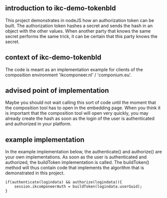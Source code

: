 ## introduction to ikc-demo-tokenbld

This project demonstrates in nodeJS how an authorization token can be built. The authorization token hashes a secret and sends the hash in an object with the other values. When another party that knows the same secret performs the same trick, it can be certain that this party knows the secret.

## context of ikc-demo-tokenbld

The code is meant as an implementation example for clients of the composition environment 'ikcomponeer.nl' / 'componium.eu'.

## advised point of implementation

Maybe you should not wait calling this sort of code until the moment that the composition tool has to open in the embedding page. When you think it is important that the composition tool will open very quickly, you may already create the hash as soon as the login of the user is authenticated and authorized in your platform.

## example implementation

In the example implementation below, the authenticate() and authorize() are your own implementations. As soon as the user is authenticated and authorized, the buildToken implementation is called. The buildToken() method will thus contain code that implements the algorithm that is demonstrated in this project.

```
if(authenticate(logindata) && authorize(logindata)){
	session.ikcomponeerAuth = buildToken(logindata.userGuid);
}
```